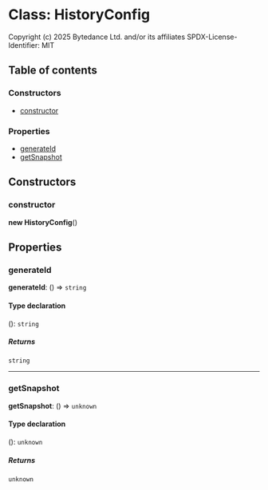 # Class: HistoryConfig

Copyright (c) 2025 Bytedance Ltd. and/or its affiliates
SPDX-License-Identifier: MIT

## Table of contents

### Constructors

* [constructor](/auto-docs/free-layout-editor/classes/HistoryConfig.md#constructor)

### Properties

* [generateId](/auto-docs/free-layout-editor/classes/HistoryConfig.md#generateid)
* [getSnapshot](/auto-docs/free-layout-editor/classes/HistoryConfig.md#getsnapshot)

## Constructors

### constructor

**new HistoryConfig**()

## Properties

### generateId

**generateId**: () => `string`

#### Type declaration

(): `string`

##### Returns

`string`

***

### getSnapshot

**getSnapshot**: () => `unknown`

#### Type declaration

(): `unknown`

##### Returns

`unknown`
